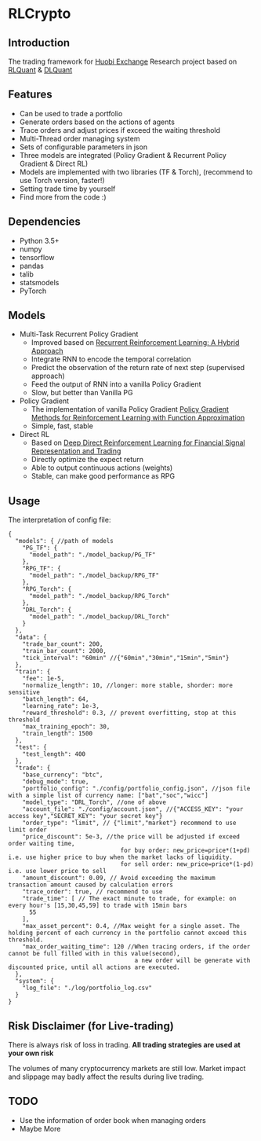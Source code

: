 # RLCrypto

## Introduction
The trading framework for [Huobi Exchange](https://www.huobi.pro/)
Research project based on [RLQuant](https://github.com/yuriak/RLQuant) & [DLQuant](https://github.com/yuriak/DLQuant)

## Features
- Can be used to trade a portfolio
- Generate orders based on the actions of agents
- Trace orders and adjust prices if exceed the waiting threshold
- Multi-Thread order managing system
- Sets of configurable parameters in json
- Three models are integrated (Policy Gradient & Recurrent Policy Gradient & Direct RL)
- Models are implemented with two libraries (TF & Torch), (recommend to use Torch version, faster!)
- Setting trade time by yourself
- Find more from the code :\)

## Dependencies
- Python 3.5+
- numpy
- tensorflow
- pandas
- talib
- statsmodels
- PyTorch

## Models
- Multi-Task Recurrent Policy Gradient
    - Improved based on  [Recurrent Reinforcement Learning: A Hybrid Approach](https://arxiv.org/abs/1509.03044)
    - Integrate RNN to encode the temporal correlation
    - Predict the observation of the return rate of next step (supervised approach)
    - Feed the output of RNN into a vanilla Policy Gradient
    - Slow, but better than Vanilla PG
- Policy Gradient
    - The implementation of vanilla Policy Gradient [Policy Gradient Methods for Reinforcement Learning with Function Approximation](https://papers.nips.cc/paper/1713-policy-gradient-methods-for-reinforcement-learning-with-function-approximation.pdf)
    - Simple, fast, stable
- Direct RL
    - Based on [Deep Direct Reinforcement Learning for Financial Signal Representation and Trading](http://ieeexplore.ieee.org/document/7407387/)
    - Directly optimize the expect return
    - Able to output continuous actions (weights)
    - Stable, can make good performance as RPG
## Usage
The interpretation of config file:
```
{
  "models": { //path of models
	"PG_TF": {
	  "model_path": "./model_backup/PG_TF"
	},
	"RPG_TF": {
	  "model_path": "./model_backup/RPG_TF"
	},
	"RPG_Torch": {
	  "model_path": "./model_backup/RPG_Torch"
	},
	"DRL_Torch": {
	  "model_path": "./model_backup/DRL_Torch"
	}
  },
  "data": {
	"trade_bar_count": 200,
	"train_bar_count": 2000,
	"tick_interval": "60min" //{"60min","30min","15min","5min"}
  },
  "train": {
	"fee": 1e-5,
	"normalize_length": 10, //longer: more stable, shorder: more sensitive  
	"batch_length": 64,
	"learning_rate": 1e-3,
	"reward_threshold": 0.3, // prevent overfitting, stop at this threshold
	"max_training_epoch": 30,
	"train_length": 1500
  },
  "test": {
	"test_length": 400
  },
  "trade": {
	"base_currency": "btc",
	"debug_mode": true,
	"portfolio_config": "./config/portfolio_config.json", //json file with a simple list of currency name: ["bat","soc","wicc"]
	"model_type": "DRL_Torch", //one of above
	"account_file": "./config/account.json", //{"ACCESS_KEY": "your access key","SECRET_KEY": "your secret key"}
	"order_type": "limit", // {"limit","market"} recommend to use limit order
	"price_discount": 5e-3, //the price will be adjusted if exceed order waiting time, 
	                            for buy order: new_price=price*(1+pd) i.e. use higher price to buy when the market lacks of liquidity. 
	                            for sell order: new_price=price*(1-pd) i.e. use lower price to sell
	"amount_discount": 0.09, // Avoid exceeding the maximum transaction amount caused by calculation errors  
	"trace_order": true, // recommend to use
	"trade_time": [ // The exact minute to trade, for example: on every hour's [15,30,45,59] to trade with 15min bars
	  55
	],
	"max_asset_percent": 0.4, //Max weight for a single asset. The holding percent of each currency in the portfolio cannot exceed this threshold.
	"max_order_waiting_time": 120 //When tracing orders, if the order cannot be full filled with in this value(second), 
	                                a new order will be generate with discounted price, until all actions are executed.
  },
  "system": {
	"log_file": "./log/portfolio_log.csv"
  }
}
```

## Risk Disclaimer (for Live-trading)
There is always risk of loss in trading. __All trading strategies are used at your own risk__  

The volumes of many cryptocurrency markets are still low. Market impact and slippage may badly affect the results during live trading.

## TODO
- Use the information of order book when managing orders
- Maybe More

